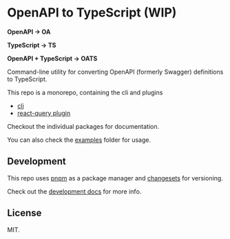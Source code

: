 # OpenAPI to TypeScript (WIP)

**OpenAPI -> OA**

**TypeScript -> TS**

**OpenAPI + TypeScript -> OATS**

Command-line utility for converting OpenAPI (formerly Swagger) definitions to TypeScript.

This repo is a monorepo, containing the cli and plugins

- [cli](./packages/cli/)
- [react-query plugin](./packages/plugin-react-query/)

Checkout the individual packages for documentation.

You can also check the [examples](./examples/) folder for usage.

## Development

This repo uses [pnpm](https://pnpm.io/) as a package manager and [changesets](https://github.com/changesets/changesets) for versioning.

Check out the [development docs](./docs/development.md) for more info.

## License

MIT.
